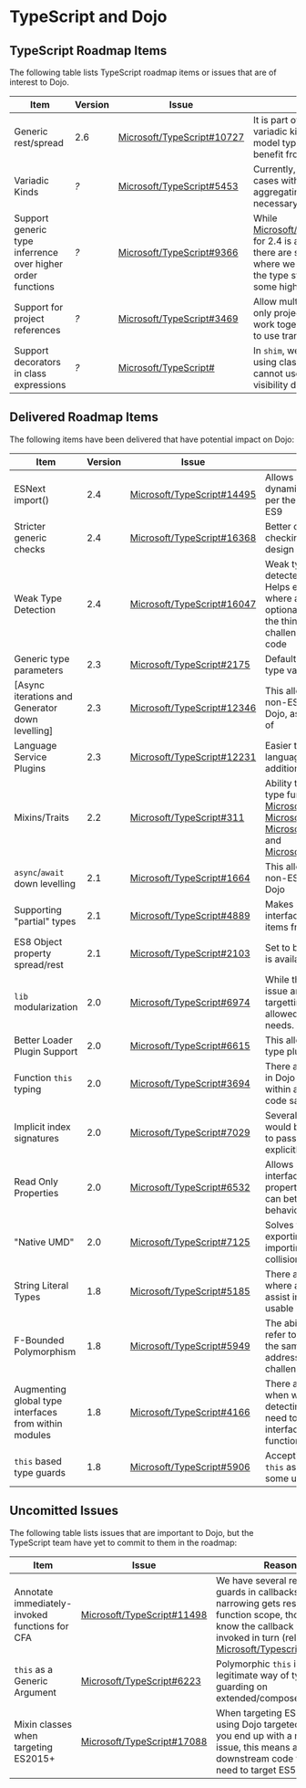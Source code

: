 # TypeScript and Dojo

## TypeScript Roadmap Items

The following table lists TypeScript roadmap items or issues that are of interest to Dojo.

| Item                                                        | Version | Issue                                                                              | Reason                                                                                                                                                                                                                            |
| ----------------------------------------------------------- | ------- | ---------------------------------------------------------------------------------- | --------------------------------------------------------------------------------------------------------------------------------------------------------------------------------------------------------------------------------- |
| Generic rest/spread                                         | 2.6     | [Microsoft/TypeScript#10727](https://github.com/Microsoft/TypeScript/issues/10727) | It is part of the path to variadic kinds and we often model types that would benefit from rest/spread                                                                                                                             |
| Variadic Kinds                                              | _?_     | [Microsoft/TypeScript#5453](https://github.com/Microsoft/TypeScript/issues/5453)   | Currently, there are use cases with mixins where aggregating types is necessary                                                                                                                                                   |
| Support generic type inferrence over higher order functions | _?_     | [Microsoft/TypeScript#9366](https://github.com/Microsoft/TypeScript/issues/9366)   | While [Microsoft/TypeScript#16072](https://github.com/Microsoft/TypeScript/pull/16072) for 2.4 is a partial solution, there are still situations where we get "stuck" with the type system modelling some higher order functions. |
| Support for project references                              | _?_     | [Microsoft/TypeScript#3469](https://github.com/Microsoft/TypeScript/issues/3469)   | Allow multiple TypeScript only projects/packages to work together without having to use transpiled code                                                                                                                           |
| Support decorators in class expressions                     | _?_     | [Microsoft/TypeScript#](https://github.com/Microsoft/TypeScript/issues/7342)       | In `shim`, we have started using class expressions and cannot use some of our visibility decorators                                                                                                                               |

## Delivered Roadmap Items

The following items have been delivered that have potential impact on Dojo:

| Item                                                  | Version | Issue                                                                              | Reason                                                                                                                                                                                                                                                                                                                                                                                                |
| ----------------------------------------------------- | ------- | ---------------------------------------------------------------------------------- | ----------------------------------------------------------------------------------------------------------------------------------------------------------------------------------------------------------------------------------------------------------------------------------------------------------------------------------------------------------------------------------------------------- |
| ESNext import()                                       | 2.4     | [Microsoft/TypeScript#14495](https://github.com/Microsoft/TypeScript/issues/14495) | Allows Dojo to support dynamic import statements per the ESM update in ES8 or ES9                                                                                                                                                                                                                                                                                                                     |
| Stricter generic checks                               | 2.4     | [Microsoft/TypeScript#16368](https://github.com/Microsoft/TypeScript/pull/16368)   | Better contraints on generic checking helps eliminate design time errors                                                                                                                                                                                                                                                                                                                              |
| Weak Type Detection                                   | 2.4     | [Microsoft/TypeScript#16047](https://github.com/Microsoft/TypeScript/pull/16047)   | Weak types are properly detected and constrained. Helps eliminate errors in code where an object has all optional properties, one of the things we have been challenged with in real world code                                                                                                                                                                                                       |
| Generic type parameters                               | 2.3     | [Microsoft/TypeScript#2175](https://github.com/Microsoft/TypeScript/issues/2175)   | Default values for generic type variables                                                                                                                                                                                                                                                                                                                                                             |
| [Async iterations and Generator down levelling]       | 2.3     | [Microsoft/TypeScript#12346](https://github.com/Microsoft/TypeScript/pull/12346)   | This allows us to support non-ES6+ environments with Dojo, as well as ES8 for await of                                                                                                                                                                                                                                                                                                                |
| Language Service Plugins                              | 2.3     | [Microsoft/TypeScript#12231](https://github.com/Microsoft/TypeScript/pull/12231)   | Easier to extend TypeScript language services with additional capabilities                                                                                                                                                                                                                                                                                                                            |
| Mixins/Traits                                         | 2.2     | [Microsoft/TypeScript#311](https://github.com/Microsoft/TypeScript/issues/311)     | Ability to better support mixin type functionality via [Microsoft/TypeScript#13743](https://github.com/Microsoft/TypeScript/pull/13743), [Microsoft/TypeScript#13604](https://github.com/Microsoft/TypeScript/pull/13604), [Microsoft/TypeScript#13924](https://github.com/Microsoft/TypeScript/issues/13924), and [Microsoft/TypeScript#14017](https://github.com/Microsoft/TypeScript/issues/14017) |
| `async`/`await` down levelling                        | 2.1     | [Microsoft/TypeScript#1664](https://github.com/Microsoft/TypeScript/issues/1664)   | This allows us to support non-ES6+ environments with Dojo                                                                                                                                                                                                                                                                                                                                             |
| Supporting "partial" types                            | 2.1     | [Microsoft/TypeScript#4889](https://github.com/Microsoft/TypeScript/issues/4889)   | Makes it easier to say that an interface implements some items from another interface                                                                                                                                                                                                                                                                                                                 |
| ES8 Object property spread/rest                       | 2.1     | [Microsoft/TypeScript#2103](https://github.com/Microsoft/TypeScript/issues/2103)   | Set to be ratified in ES8, this is available in TS2.1                                                                                                                                                                                                                                                                                                                                                 |
| `lib` modularization                                  | 2.0     | [Microsoft/TypeScript#6974](https://github.com/Microsoft/TypeScript/issues/6974)   | While there was a broader issue around ganular targetting, the `lib` feature has allowed us to meet our needs.                                                                                                                                                                                                                                                                                        |
| Better Loader Plugin Support                          | 2.0     | [Microsoft/TypeScript#6615](https://github.com/Microsoft/TypeScript/issues/6615)   | This allows us to properly type plugins.                                                                                                                                                                                                                                                                                                                                                              |
| Function `this` typing                                | 2.0     | [Microsoft/TypeScript#3694](https://github.com/Microsoft/TypeScript/issues/3694)   | There are several use cases in Dojo where typing `this` within a function will improve code safety                                                                                                                                                                                                                                                                                                    |
| Implicit index signatures                             | 2.0     | [Microsoft/TypeScript#7029](https://github.com/Microsoft/TypeScript/issues/7029)   | Several of the Dojo core APIs would benefit from being able to pass object literals without explicitly typing them                                                                                                                                                                                                                                                                                    |
| Read Only Properties                                  | 2.0     | [Microsoft/TypeScript#6532](https://github.com/Microsoft/TypeScript/pull/6532)     | Allows specification of interfaces that do not allow property reassignment, which can better refect runtime behaviour                                                                                                                                                                                                                                                                                 |
| "Native UMD"                                          | 2.0     | [Microsoft/TypeScript#7125](https://github.com/Microsoft/TypeScript/issues/7125)   | Solves the problem of exporting interfaces for re-importing, hopefully avoiding collisions                                                                                                                                                                                                                                                                                                            |
| String Literal Types                                  | 1.8     | [Microsoft/TypeScript#5185](https://github.com/Microsoft/TypeScript/issues/5185)   | There are many instances where a string literal type will assist in making Dojo more usable                                                                                                                                                                                                                                                                                                           |
| F-Bounded Polymorphism                                | 1.8     | [Microsoft/TypeScript#5949](https://github.com/Microsoft/TypeScript/issues/5949)   | The ability for generics to refer to other generics within the same argument list addresses a couple challenges in Dojo                                                                                                                                                                                                                                                                               |
| Augmenting global type interfaces from within modules | 1.8     | [Microsoft/TypeScript#4166](https://github.com/Microsoft/TypeScript/issues/4166)   | There are several instances when we are feature detecting within a module but need to alter the global interface as we shim in functionality                                                                                                                                                                                                                                                          |
| `this` based type guards                              | 1.8     | [Microsoft/TypeScript#5906](https://github.com/Microsoft/TypeScript/issues/5906)   | Accepting a polymorphic `this` as a type guard solves some use cases in Dojo                                                                                                                                                                                                                                                                                                                          |

## Uncomitted Issues

The following table lists issues that are important to Dojo, but the TypeScript team have yet to commit to them in the roadmap:

| Item                                           | Issue                                                                              | Reason                                                                                                                                                                                                                                          |
| ---------------------------------------------- | ---------------------------------------------------------------------------------- | ----------------------------------------------------------------------------------------------------------------------------------------------------------------------------------------------------------------------------------------------- |
| Annotate immediately-invoked functions for CFA | [Microsoft/TypeScript#11498](https://github.com/Microsoft/TypeScript/issues/11498) | We have several redundant guards in callbacks because narrowing gets reset in function scope, though we know the callback will be invoked in turn (related: [Microsoft/Typescript#17449](https://github.com/Microsoft/TypeScript/issues/17449)) |
| `this` as a Generic Argument                   | [Microsoft/TypeScript#6223](https://github.com/Microsoft/TypeScript/issues/6223)   | Polymorphic `this` is a legitimate way of type guarding on extended/composed classes                                                                                                                                                            |
| Mixin classes when targeting ES2015+           | [Microsoft/TypeScript#17088](https://github.com/Microsoft/TypeScript/issues/17088) | When targeting ES2015+ but using Dojo targeted at ES5, you end up with a run-time issue, this means all downstream code would also need to target ES5                                                                                           |
